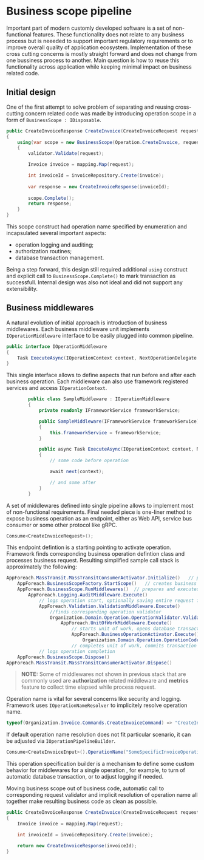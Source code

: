 # Business scope pipeline

Important part of modern customly developed software is a set of non-functional features. These functionality does not relate to any business process but is neeeded to support important regulatory requirements or to improve overall quality of application ecosystem. Implementation of these cross cutting concerns is mostly straight forward and does not change from one bussiness process to another. Main question is how to reuse this functionality across application while keeping minimal impact on business related code.

## Initial design

One of the first attempt to solve problem of separating and reusing cross-cutting concern related code was made by introducing operation scope in a form of `BusinessScope : IDisposable`. 

```C#
public CreateInvoiceResponse CreateInvoice(CreateInvoiceRequest request)
{
    using(var scope = new BusinessScope(Operation.CreateInvoice, request))
    {
        validator.Validate(request);

        Invoice invoice = mapping.Map(request);

        int invoiceId = invoiceRepository.Create(invoice);
        
        var response = new CreateInvoiceResponse(invoiceId);
        
        scope.Complete();
        return response;
    }
}
```

This scope construct had operation name specified by enumeration and incapsulated several important aspects:
- operation logging and auditing;
- authorization routines;
- database transaction management.

Being a step forward, this design still required additional `using` construct and explicit call to `BusinessScope.Complete()` to mark transaction as successfull. Internal design was also not ideal and did not support any extensibility.

## Business middlewares

A natural evolution of initial approach is introduction of business middlewares. Each business middleware unit implements `IOperationMiddleware` interface to be easily plugged into common pipeline.

```C#
public interface IOperationMiddleware
{
    Task ExecuteAsync(IOperationContext context, NextOperationDelegate next);
}
```

This single interface allows to define aspects that run before and after each business operation. Each middleware can also use framework registered services and access `IOperationContext`.

```C#
        public class SampleMiddleware : IOperationMiddleware
        {
            private readonly IFrameworkService frameworkService;

            public SampleMiddleware(IFrameworkService frameworkService)
            {
                this.frameworkService = frameworkService;
            }

            public async Task ExecuteAsync(IOperationContext context, NextOperationDelegate next)
            {
                // some code before operation

                await next(context);

                // and some after
            }
        }
```
A set of middlewares defined into single pipeline allows to implement most of non-functional requirements. Final needed piece is one-liner method to expose business operation as an endpoint, either as Web API, service bus consumer or some other protocol like gRPC.

```C#
Consume<CreateInvoiceRequest>();
```

This endpoint defintion is a starting pointing to activate operation. Framework finds corresponding business operation defintion class and processes business request. Resulting simplified sample call stack is approximately the following:

```C#
AppForeach.MassTransit.MassTransitConsumerActivator.Initialize()   // prepares operation input and gathers protocol specific properties
	AppForeach.BusinessScopeFactory.StartScope()   // creates business operation scope, at this point flow can be reused accross different protocols
	AppForeach.BusinessScope.RunMiddlewares()  // prepares and executes configured business pipeline
		AppForeach.Logging.AuditMiddleware.Execute()
			// logs operation start, optionally saving entire request for audit purposes
			AppForeach.Validation.ValidationMiddleware.Execute()
				//finds corresponding operation validator
				Organization.Domain.Operation.OperationValidator.Validate() // <-- actual business operation validator
					AppForeach.UnitOfWorkMiddleware.Execute()
						// starts unit of work, opens database transaction
						AppForeach.BusinessOperationActivator.Execute()
							Organization.Domain.Operation.OperationCode.Handle() // <-- actual business component code
						// completes unit of work, commits transaction
			// logs operation completion
	AppForeach.BusinessScope.Dispose()
AppForeach.MassTransit.MassTransitConsumerActivator.Dispose()
```

> **NOTE:** Some of middlewares not shown in previous stack that are commonly used are **authorization** related middleware and **metrics** feature to collect time elapsed while process request.

Operation name is vital for several concerns like security and logging. Framework uses `IOperationNameResolver` to implicitely resolve operation name.

```C#
typeof(Organization.Invoice.Commands.CreateInvoiceCommand) => "CreateInvoice";
```

If default operation name resolution does not fit particular scenario, it can be adjusted via `IOperationPipelineBuilder`.

```C#
Consume<CreateInvoiceInput>().OperationName("SomeSpecificInvoiceOperation");
```

This operation specification builder is a mechanism to define some custom behavior for middlewares for a single operation , for example, to turn of automatic database transaction, or to adjust logging if needed.

Moving business scope out of business code, automatic call to corresponding request validator and implicit resolution of operation name all together make resulting business code as clean as possible. 

```C#
public CreateInvoiceResponse CreateInvoice(CreateInvoiceRequest request)
{
    Invoice invoice = mapping.Map(request);

    int invoiceId = invoiceRepository.Create(invoice);

    return new CreateInvoiceResponse(invoiceId);
}
```